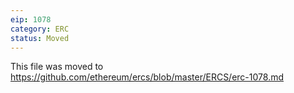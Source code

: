 ```yaml
---
eip: 1078
category: ERC
status: Moved
---
```


This file was moved to https://github.com/ethereum/ercs/blob/master/ERCS/erc-1078.md
